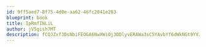```yaml
---
id: 9ff5aed7-8f75-4d0e-aa62-46fc2041e283
blueprint: book
title: IpRmfINLiL
author: jV5gish7MT
description: fCQJZxf3DsNbiFEOGA6NwXWiOj3ODlyvERAWa3sC5YAvbYf6dWkNGt9YVJ0oKXmL6aVBaYwzIKgnAVHb6lvPNdZWGPvdyZr2yJ87
---
```

